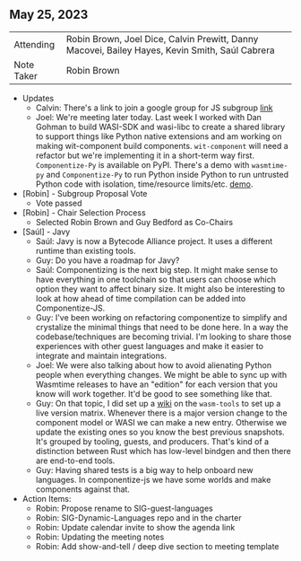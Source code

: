 ## May 25, 2023


|          |      | 
| -------- | -------- |
| Attending  | Robin Brown, Joel Dice, Calvin Prewitt, Danny Macovei, Bailey Hayes, Kevin Smith, Saúl Cabrera 
| Note Taker | Robin Brown

* Updates
    * Calvin: There's a link to join a google group for JS subgroup [link](https://groups.google.com/g/ba-sig-dynamic-languages-javascript)
    * Joel: We're meeting later today. Last week I worked with Dan Gohman to build WASI-SDK and wasi-libc to create a shared library to support things like Python native extensions and am working on making wit-component build components. `wit-component` will need a refactor but we're implementing it in a short-term way first. `Componentize-Py` is available on PyPI. There's a demo with `wasmtime-py` and `Componentize-Py` to run Python inside Python to run untrusted Python code with isolation, time/resource limits/etc. [demo](https://github.com/dicej/component-sandbox-demo#examples).
* [Robin] - Subgroup Proposal Vote
    * Vote passed
* [Robin] - Chair Selection Process
    * Selected Robin Brown and Guy Bedford as Co-Chairs
* [Saúl] - Javy
    * Saúl: Javy is now a Bytecode Alliance project. It uses a different runtime than existing tools.
    * Guy: Do you have a roadmap for Javy?
    * Saúl: Componentizing is the next big step. It might make sense to have everything in one toolchain so that users can choose which option they want to affect binary size. It might also be interesting to look at how ahead of time compilation can be added into Componentize-JS.
    * Guy: I've been working on refactoring componentize to simplify and crystalize the minimal things that need to be done here. In a way the codebase/techniques are becoming trivial. I'm looking to share those experiences with other guest languages and make it easier to integrate and maintain integrations.
    * Joel: We were also talking about how to avoid alienating Python people when everything changes. We might be able to sync up with Wasmtime releases to have an "edition" for each version that you know will work together. It'd be good to see something like that.
    * Guy: On that topic, I did set up a [wiki](https://github.com/bytecodealliance/wasm-tools/wiki/Component-Model-Tooling-Compatibility) on the `wasm-tools` to set up a live version matrix. Whenever there is a major version change to the component model or WASI we can make a new entry. Otherwise we update the existing ones so you know the best previous snapshots. It's grouped by tooling, guests, and producers. That's kind of a distinction between Rust which has low-level bindgen and then there are end-to-end tools.
    * Guy: Having shared tests is a big way to help onboard new languages. In componentize-js we have some worlds and make components against that.
* Action Items:
    * Robin: Propose rename to SIG-guest-languages
    * Robin: SIG-Dynamic-Languages repo and in the charter
    * Robin: Update calendar invite to show the agenda link
    * Robin: Updating the meeting notes
    * Robin: Add show-and-tell / deep dive section to meeting template
